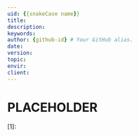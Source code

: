 ```yaml
---
uid: {{snakeCase name}}
title:
description:
keywords:
author: {github-id} # Your GitHub alias.
date:
version:
topic:
envir:
client:
---
```


# PLACEHOLDER

<!-- Referenced links -->
[1]:

<!-- Referenced images -->
[img1]: media/
